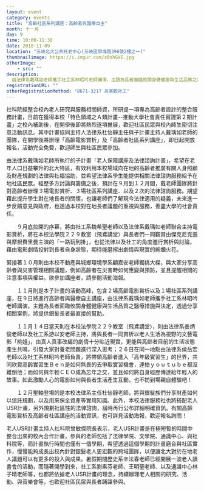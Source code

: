 ```yaml
---
layout: event
category: events
title: "高齡社區系列講座：高齡者與醫療自主"
month: 十一月
day: 9
time: 10:00-11:30
date: 2018-11-09
location: "三峽北大公共托老中心(三峽區學成路396號2樓之一)"
thumbnailimage: https://i.imgur.com/z8nhGVE.jpg
otherImage:
    - src: ""
description:
  由法律系戴瑀如老師攜手社工系林昭吟老師講演，主題為長者面臨攸關身體健康與生活品質之醫療措施與決定，透過分享相關案例，將提供銀髮長者最直接的幫助。
registrationURL: ""
otherRegistrationMethod: "8671-3217 呂家歡社工"
---
```


社科院經整合校內老人研究與服務相關師資，所研提一項專為高齡者設計的整合服務計畫，日前在獲得本校「特色領域之Ａ類計畫--推動大學社會責任實踐第２期計畫」之校內補助後，在開學後即將熱烈逐項推展，歡迎社區民眾與校內師生密切注意活動訊息。其中計畫協同主持人法律系杜怡靜主任與子計畫主持人戴瑀如老師的團隊，在開學後將辦理「高齡電影賞析」及「高齡者社區系列講座」，即日起開放報名，活動完全免費，歡迎師生與社區民眾參加。

由法律系戴瑀如老師所執行的子計畫「老人保障講座及法律諮詢計畫」，希望在老年人口日益攀升的北大特區，有效利用本校場域向在地的高齡者推廣有關人身照顧及財產規劃的法律與社福協助，並希望法律系學生能提供相關法律諮詢服務給予在地社區民眾。經歷多方討論與籌備之後，預計在９月到１２月間，戴老師團隊將針對高齡者辦理３場電影賞析、３場社區系列講座、以及２次的法律諮詢服務。期望藉此提升學生對在地長者的關懷，也讓老師們了解現今法律適用的疑義，未來進一步反饋意見與政府，也透過本校對在地長者議題的重視與服務，善盡大學的社會責任。

　　９月底拉開的序幕，將由社工系魏希聖老師以及法律系戴瑀如老師聯合主持電影賞析，將在本校法學院２２９教室（飛鳶講堂）與長者們一同觀賞由傑克尼克遜與摩根費里曼主演的「一路玩到掛」，也從法律以及社工的角度進行賞析與討論，藉由電影劇情投射到長者自身狀態，期待能磨擦出劇情與現實的絢爛火花。

緊接著１０月則由本校不動產與城鄉環境學系顧嘉安老師獨挑大樑，與大家分享高齡者與災害管理相關議題，例如高齡者在災害時如何應變與預防，並且提醒相關的注意事項與權益。欲參加講座者，請參閱活動海報。

　　１１月則是本子計畫的活動高峰，包含２場高齡電影賞析以及１場社區系列講座，在９日將進行高齡者與醫療自主講座，由法律系戴瑀如老師攜手社工系林昭吟老師講演，主題為長者面臨攸關身體健康與生活品質之醫療措施與決定，透過分享相關案例，將提供銀髮長者最直接的幫助。

　　１１月１４日當天則在本校法學院２２９教室（飛鳶講堂），則由法律系姜炳俊老師以及社工系游以安老師主持，將與長者一同賞析以老人生活為視野的文藝電影「桃姐」，由真人真事改編的劇情十分貼近現實，更能與高齡者目前的生活狀態產生共鳴，引發大家對養老問題進行深入思考；２６日在同一地點由法律系侯岳宏老師以及社工系林昭吟老師負責，將帶領高齡者進入「高年級實習生」的世界，共同欣賞高齡實習生Ｂｅｎ是如何無畏的去爭取實習機會，連拍ｙｏｕｔｕｂｅ都沒難倒他；而如何與年輕ＣＥＯ成為忘年之交，並且如何將自身經歷傳達給年輕人的故事。如此激勵人心的電影如何與長者生活產生互動，也不妨到場親自體驗吧！

　　１２月壓軸登場的是本校法律系主任杜怡靜老師，將與銀髮族們分享財產如何以信託規劃，以及用來保全資產等實用知識。此外，本校法律服務社也將搭配老人USR計畫，另外規劃社區性的法律諮詢，屆時再行公布詳細明確資訊。有關高齡電影賞析及高齡者社區講座的活動資訊，也可詳見活動海報，歡迎報名詢問！

老人USR計畫主持人社科院曾敏傑院長表示，老人USR計畫是在極短暫的時間中整合出來的校內合作計畫，參與的老師包括了法律學院、文學院、通識中心、與社科院等，而計畫執行時間也僅有一個學期，希望透過這個學期的計畫磨合與社區實作，慢慢能夠成長出校內針對銀髮老人更宏觀的跨域團隊，以便讓北大對於在地老人議題可以有更多的投入與成果。暑假期間歷史系辛法春老師已經開展一波老人讀書會的活動，而隨著開學到來，社工系劉素芬老師、王明聖老師、以及通識中心林子晴老師等，也都將依據老人USR計畫的理念，持續辦理老人相關的研究、活動、與音樂會等，也歡迎社區民眾與長者踴躍參與。
